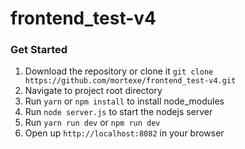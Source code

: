 # frontend_test-v4

### Get Started

1. Download the repository or clone it `git clone https://github.com/mortexe/frontend_test-v4.git`
2. Navigate to project root directory
3. Run `yarn` or `npm install` to install node_modules
4. Run `node server.js` to start the nodejs server
5. Run `yarn run dev` or `npm run dev`
6. Open up `http://localhost:8082` in your browser
